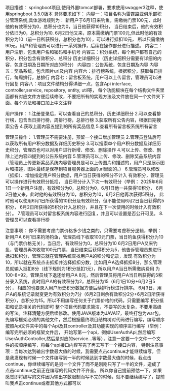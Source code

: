 项目描述：
springboot项目,使用外置tomcat部署，要求使用swagger3注释，使用springboot 3.5.0版本
具体要求如下：
内容一：项目名称为雷霆路亚俱乐部积分管理系统,具体游戏规则为：
新用户于6月1日来钓鱼，需缴纳门票100元，此时他的有效积分为0，总积分也为0，当日他获得10积分， 
当日结束后，他的有效积分依旧为0，总积分为10.
6月2日他又来，原本需缴纳门票100元,但此时他的有效积分为10（前一日所获积分，总积分也为10），可以进行抵扣10元，
所以只需缴纳90元。用户和管理员可以进行一系列操作，后续在操作部分进行描述。
内容二：用户注册，包含用户名和密码和手机号
内容三：积分系统，每个用户都有自己的积分，积分包含有效积分、总积分
历史详细积分（历史详细积分需要有详细的内容，包含日期及日期所对应的积分）
内容四：公告系统，包含日期及内容
内容五：奖品系统，包含图片url及内容
内容六：排行榜系统，根据积分，获取每日排行，每周排行，总排行
内容七：留言板系统，用户可以上传留言，管理员可以进行回复
内容八：项目文件结构分得详细一点，包含Api interface, controller,service, repository, entity, util等，
每个功能板块在每个结构文件夹里面都有对应文件方便后续修改，不要把所有的实现方法及文件放在同一个文件夹下面。每个方法和接口加上中文注释

用户操作：
1.注册登录后，可以查看自己的总积分，历史详细积分
2.可以查看排行榜，包含当日排行榜，周排行榜，总排行榜
3.获取所有公告内容，根据日期搜索公告
4.获取上面内容五提到的所有奖品信息
5.查看所有留言板系统所有留言

管理员操作：
1.管理员不需要注册，预留一个接口增加管理员
2.管理员登陆后可以获取所有用户积分数据及详细历史积分
3.可以搜索单个用户积分数据及详细历史积分，管理员也可以对用户进行新增、修改、删除操作
4.可以上传、修改、删除上述内容四提到的公告系统内容
5.管理员可以上传、修改、删除奖品系统内容（管理员上传更新奖品系统内容管理员是可以上传图片和描述的，用户只是展示图片和描述，图片最终是保存到项目服务器上面的url里面的。）
6.管理员可以修改（抵扣）、增加指定用户积分数据，用户当日获得的积分不计入
有效积分，管理员可以操作进行有效积分抵扣， 当日积分计入下次一有效积分（举例：
2025年6月1日一个新用户注册，有效积分为0，总积分为0，6月1日他一共获得10积分，
6月2日他又来，此时他的有效积分为10，总积分为10，6月2日他再次获得5积分，
此时他可以使用6月1日所获得的10积分及有效积分，但不能使用6月2日当日获得的5积分，
6月2日所获得的5积分计入总积分，并且在下一次使用的时候计入有效积分）。
7.管理员可以对留言板系统内容进行回复，并且可以设置是否公开可见。
8.管理员可以查看排行榜

注意事项：
  你不需要考虑门票价格多少钱之类的，只需要考虑积分逻辑，举例：
新用户A 6月1日来钓场钓鱼，管理员线下收取100元门票，当日钓鱼获得积分为10（与门票价格无关），当日后，有效积分为0，总积分为10
6月2日用户A又来钓鱼，管理员再次收取100元门票，当日结束后获得积分为5，他告诉管理员想进行抵扣和积分，管理员就在管理系统查找用户A的积分和记录，发现
有效积分为10，所以就在系统点击抵扣并选择抵扣分数，比如用户A选择抵扣8分，那么管理员就输入抵扣8分（线下规则为1积分抵扣1元），所以用户A当日所需缴纳费用
为100-8=92，管理员线下退还给用户A 8元，然后管理员将用户A当日所获得的5积分录入系统，此时用户A的有效积分为2，总积分为15（6月1日10分+6月2日5分），
相应的也要录入用户历史积分数据方便后续排行榜进行排序。
6月3日，用户A的系统记录就变更为有效积分为7分（6月2日剩余有效积分2分+6月2日所获得积分），总积分为15。所以不用编写任何关于门票价格的代码，只需要编写
积分抵扣和记录相关的代码即可
  整个项目代码要求简洁，不要写的太复杂，不要用高级的写法。注释清楚方便后续修改。使用JAVA版本为JAVA17，最终打包为war包，
先编写框架必须的其他文件，然后根据最终项目结构树对代码进行编写，编写顺序按照Api文件夹中的每个Api及其controller及其功能实现的顺序进行编写（举例：编写完所必须的框架文件后，
开始写第一个api，例如UserAuthApi,然后编写UserAuthController,然后是对应的service...等等），注意一定要一个文件一个文件的按顺序编写，将每个api接口内容写完了再去写下一个接口内容，
特别注意事项：当每次达到输出字数最大值的时候，我需要点击continue才能继续编写，但是我发现有时候一个文件编写到一半的时候达到字数最大值的时候，我点击continue，你继续编写的是另一个文件了而不是刚刚只写了一半的文件，造成了点击continue之前正在编写的代码文件不齐全。
所以你自己提前预估一下，如果感觉即将编写的文件因为输出字数限制而写不完的时候，就不要继续编写了，提前叫我点击continue或者其他方式都可以






